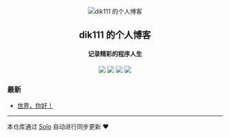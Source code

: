 <p align="center"><img alt="dik111 的个人博客" src="https://static.b3log.org/images/brand/solo-32.png"></p><h2 align="center">
dik111 的个人博客
</h2>

<h4 align="center">记录精彩的程序人生</h4>
<p align="center"><a title="dik111 的个人博客" target="_blank" href="https://github.com/dik111/solo-blog"><img src="https://img.shields.io/github/last-commit/dik111/solo-blog.svg?style=flat-square&color=FF9900"></a>
<a title="GitHub repo size in bytes" target="_blank" href="https://github.com/dik111/solo-blog"><img src="https://img.shields.io/github/repo-size/dik111/solo-blog.svg?style=flat-square"></a>
<a title="Solo Version" target="_blank" href="https://github.com/b3log/solo/releases"><img src="https://img.shields.io/badge/solo-3.6.6-f1e05a.svg?style=flat-square&color=blueviolet"></a>
<a title="Hits" target="_blank" href="https://github.com/b3log/hits"><img src="https://hits.b3log.org/dik111/solo-blog.svg"></a></p>

### 最新

* [世界，你好！](https://www.yuweizhan.cn/hello-solo)



---

本仓库通过 [Solo](https://github.com/b3log/solo) 自动进行同步更新 ❤️ 